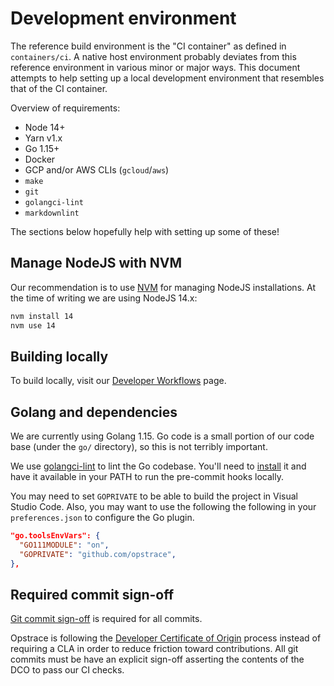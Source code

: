 # Development environment

The reference build environment is the "CI container" as defined in `containers/ci`.
A native host environment probably deviates from this reference environment in various minor or major ways.
This document attempts to help setting up a local development environment that resembles that of the CI container.

Overview of requirements:

* Node 14+
* Yarn v1.x
* Go 1.15+
* Docker
* GCP and/or AWS CLIs (`gcloud`/`aws`)
* `make`
* `git`
* `golangci-lint`
* `markdownlint`

The sections below hopefully help with setting up some of these!

## Manage NodeJS with NVM

Our recommendation is to use [NVM](https://github.com/nvm-sh/nvm) for managing NodeJS installations.
At the time of writing we are using NodeJS 14.x:

```bash
nvm install 14
nvm use 14
```

## Building locally

To build locally, visit our [Developer Workflows](workflows#local-checkout-build-artifacts-and-create-a-cluster) page.

## Golang and dependencies

We are currently using Golang 1.15.
Go code is a small portion of our code base (under the `go/` directory), so this is not terribly important.

We use [golangci-lint](https://golangci-lint.run/) to lint the Go codebase.
You'll need to [install](https://golangci-lint.run/usage/install/#local-installation) it and have it available in your PATH to run the pre-commit hooks locally.

You may need to set `GOPRIVATE` to be able to build the project in Visual Studio Code.
Also, you may want to use the following   the following in your `preferences.json` to configure the Go plugin.

```json
"go.toolsEnvVars": {
  "GO111MODULE": "on",
  "GOPRIVATE": "github.com/opstrace",
},
```

## Required commit sign-off

[Git commit sign-off](https://git-scm.com/docs/git-commit#Documentation/git-commit.txt---signoff) is required for all commits.

Opstrace is following the [Developer Certificate of Origin](https://developercertificate.org) process instead of requiring a CLA in order to reduce friction toward contributions. All git commits must be have an explicit sign-off asserting the contents of the DCO to pass our CI checks.
